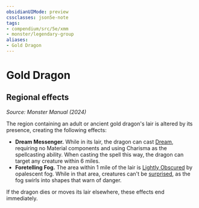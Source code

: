 ```yaml
---
obsidianUIMode: preview
cssclasses: json5e-note
tags:
- compendium/src/5e/xmm
- monster/legendary-group
aliases:
- Gold Dragon
---
```

# Gold Dragon

## Regional effects
_Source: Monster Manual (2024)_

The region containing an adult or ancient gold dragon's lair is altered by its presence, creating the following effects:

- **Dream Messenger.** While in its lair, the dragon can cast [Dream](/3-Mechanics/CLI/spells/dream-xphb.md), requiring no Material components and using Charisma as the spellcasting ability. When casting the spell this way, the dragon can target any creature within 6 miles.  
- **Foretelling Fog.** The area within 1 mile of the lair is [Lightly Obscured](/3-Mechanics/CLI/variant-rules/lightly-obscured-xphb.md) by opalescent fog. While in that area, creatures can't be [surprised](conditions.md#Surprised), as the fog swirls into shapes that warn of danger.  

If the dragon dies or moves its lair elsewhere, these effects end immediately.